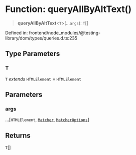 # Function: queryAllByAltText()

> **queryAllByAltText**\<`T`\>(...`args`): `T`[]

Defined in: frontend/node\_modules/@testing-library/dom/types/queries.d.ts:235

## Type Parameters

### T

`T` *extends* `HTMLElement` = `HTMLElement`

## Parameters

### args

...\[`HTMLElement`, [`Matcher`](../type-aliases/Matcher.md), [`MatcherOptions`](../interfaces/MatcherOptions.md)\]

## Returns

`T`[]
